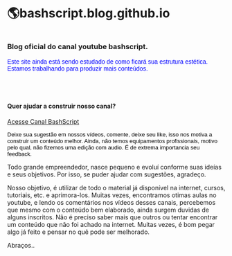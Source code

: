 # <h1> :earth_americas:bashscript.blog.github.io
# <h3> Blog oficial do canal youtube bashscript.

<p style="color: blue; font-family: Arial; font-size: 14px;"> Este site ainda está sendo estudado de como ficará sua estrutura estética. Estamos trabalhando para produzir mais conteúdos.</p><br>

# <h4> Quer ajudar a construir nosso canal?

<a href="https://www.youtube.com/channel/UCRGN0z--L9TIy0lSQho-8Lg" target="_blank">Acesse Canal BashScript</a>

<p style="color: black; font-family: Arial; font-size: 13px;">Deixe sua sugestão em nossos vídeos, comente, deixe seu like, isso nos motiva a construir um conteúdo melhor. Ainda, não temos equipamentos profissionais, motivo pelo qual, não fizemos uma edição com audio. É de extrema importancia seu feedback.

Todo grande empreendedor, nasce pequeno e evoluí conforme suas ideías e seus objetivos. Por isso, se puder ajudar com sugestões, agradeço.

Nosso objetivo, é utilizar de todo o material já disponível na internet, cursos, tutoriais, etc. e aprimora-los. Muitas vezes, encontramos otimas aulas no youtube, e lendo os comentários nos vídeos desses canais, percebemos que mesmo com o conteúdo bem elaborado, ainda surgem duvidas de alguns inscritos. Não é preciso saber mais que outros ou tentar encontrar um conteúdo que não foi achado na internet. Muitas vezes, é bom pegar algo já feito e pensar no quê pode ser melhorado.</p>

Abraços..
